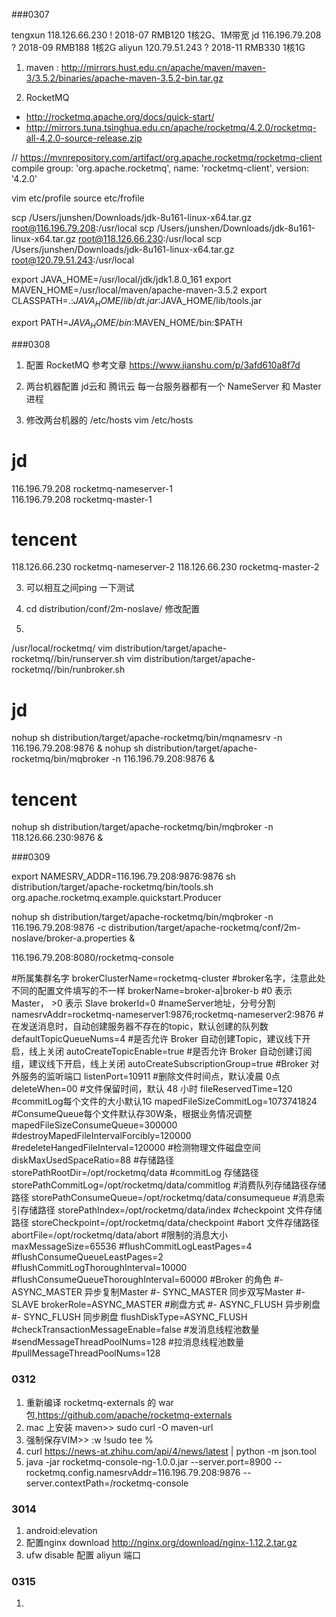###0307


tengxun  118.126.66.230    !     2018-07   RMB120   1核2G、1M带宽
jd       116.196.79.208    ?      2018-09   RMB188  1核2G
aliyun   120.79.51.243     ?      2018-11   RMB330  1核1G 

1. maven : 
http://mirrors.hust.edu.cn/apache/maven/maven-3/3.5.2/binaries/apache-maven-3.5.2-bin.tar.gz

2. RocketMQ
* http://rocketmq.apache.org/docs/quick-start/
* http://mirrors.tuna.tsinghua.edu.cn/apache/rocketmq/4.2.0/rocketmq-all-4.2.0-source-release.zip

// https://mvnrepository.com/artifact/org.apache.rocketmq/rocketmq-client
compile group: 'org.apache.rocketmq', name: 'rocketmq-client', version: '4.2.0'


vim etc/profile
source etc/frofile

scp /Users/junshen/Downloads/jdk-8u161-linux-x64.tar.gz root@116.196.79.208:/usr/local
scp /Users/junshen/Downloads/jdk-8u161-linux-x64.tar.gz root@118.126.66.230:/usr/local
scp /Users/junshen/Downloads/jdk-8u161-linux-x64.tar.gz root@120.79.51.243:/usr/local

export JAVA_HOME=/usr/local/jdk/jdk1.8.0_161
export MAVEN_HOME=/usr/local/maven/apache-maven-3.5.2
export CLASSPATH=.:$JAVA_HOME/lib/dt.jar:$JAVA_HOME/lib/tools.jar

export PATH=$JAVA_HOME/bin:$MAVEN_HOME/bin:$PATH




###0308 
1. 配置 RocketMQ  参考文章
https://www.jianshu.com/p/3afd610a8f7d

1. 两台机器配置 jd云和 腾讯云  每一台服务器都有一个 NameServer 和 Master 进程

2. 修改两台机器的 /etc/hosts   vim /etc/hosts

# jd
116.196.79.208 rocketmq-nameserver-1  
116.196.79.208 rocketmq-master-1

# tencent
118.126.66.230 rocketmq-nameserver-2
118.126.66.230 rocketmq-master-2


3. 可以相互之间ping 一下测试

4. cd distribution/conf/2m-noslave/ 修改配置

5. 
/usr/local/rocketmq/
vim distribution/target/apache-rocketmq//bin/runserver.sh
vim distribution/target/apache-rocketmq//bin/runbroker.sh

# jd
nohup sh distribution/target/apache-rocketmq/bin/mqnamesrv -n 116.196.79.208:9876 & 
nohup sh distribution/target/apache-rocketmq/bin/mqbroker -n 116.196.79.208:9876 &


# tencent
nohup sh distribution/target/apache-rocketmq/bin/mqbroker -n 118.126.66.230:9876 &



###0309


export NAMESRV_ADDR=116.196.79.208:9876:9876
sh distribution/target/apache-rocketmq/bin/tools.sh org.apache.rocketmq.example.quickstart.Producer


nohup sh distribution/target/apache-rocketmq/bin/mqbroker -n 116.196.79.208:9876 -c distribution/target/apache-rocketmq/conf/2m-noslave/broker-a.properties &


116.196.79.208:8080/rocketmq-console

#所属集群名字
brokerClusterName=rocketmq-cluster
#broker名字，注意此处不同的配置文件填写的不一样
brokerName=broker-a|broker-b
#0 表示 Master， >0 表示 Slave
brokerId=0
#nameServer地址，分号分割
namesrvAddr=rocketmq-nameserver1:9876;rocketmq-nameserver2:9876
#在发送消息时，自动创建服务器不存在的topic，默认创建的队列数
defaultTopicQueueNums=4
#是否允许 Broker 自动创建Topic，建议线下开启，线上关闭
autoCreateTopicEnable=true
#是否允许 Broker 自动创建订阅组，建议线下开启，线上关闭
autoCreateSubscriptionGroup=true
#Broker 对外服务的监听端口
listenPort=10911
#删除文件时间点，默认凌晨 0点
deleteWhen=00
#文件保留时间，默认 48 小时
fileReservedTime=120
#commitLog每个文件的大小默认1G
mapedFileSizeCommitLog=1073741824
#ConsumeQueue每个文件默认存30W条，根据业务情况调整
mapedFileSizeConsumeQueue=300000
#destroyMapedFileIntervalForcibly=120000
#redeleteHangedFileInterval=120000
#检测物理文件磁盘空间
diskMaxUsedSpaceRatio=88
#存储路径
storePathRootDir=/opt/rocketmq/data
#commitLog 存储路径
storePathCommitLog=/opt/rocketmq/data/commitlog
#消费队列存储路径存储路径
storePathConsumeQueue=/opt/rocketmq/data/consumequeue
#消息索引存储路径
storePathIndex=/opt/rocketmq/data/index
#checkpoint 文件存储路径
storeCheckpoint=/opt/rocketmq/data/checkpoint
#abort 文件存储路径
abortFile=/opt/rocketmq/data/abort
#限制的消息大小
maxMessageSize=65536
#flushCommitLogLeastPages=4
#flushConsumeQueueLeastPages=2
#flushCommitLogThoroughInterval=10000
#flushConsumeQueueThoroughInterval=60000
#Broker 的角色
#- ASYNC_MASTER 异步复制Master
#- SYNC_MASTER 同步双写Master
#- SLAVE
brokerRole=ASYNC_MASTER
#刷盘方式
#- ASYNC_FLUSH 异步刷盘
#- SYNC_FLUSH 同步刷盘
flushDiskType=ASYNC_FLUSH
#checkTransactionMessageEnable=false
#发消息线程池数量
#sendMessageThreadPoolNums=128
#拉消息线程池数量
#pullMessageThreadPoolNums=128



### 0312
1. 重新编译 rocketmq-externals 的 war 包,https://github.com/apache/rocketmq-externals
2. mac 上安装 maven>> sudo curl -O maven-url  
3. 强制保存VIM>>   :w !sudo tee %
4. curl https://news-at.zhihu.com/api/4/news/latest | python -m json.tool
5. java -jar rocketmq-console-ng-1.0.0.jar --server.port=8900 --rocketmq.config.namesrvAddr=116.196.79.208:9876 --server.contextPath=/rocketmq-console

### 3014
1. android:elevation
2. 配置nginx download  http://nginx.org/download/nginx-1.12.2.tar.gz
3. ufw disable 配置 aliyun 端口


### 0315
1. 














